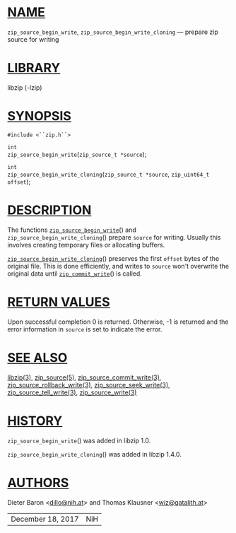 # [NAME](#NAME)

`zip_source_begin_write`, `zip_source_begin_write_cloning` — prepare zip
source for writing

# [LIBRARY](#LIBRARY)

libzip (-lzip)

# [SYNOPSIS](#SYNOPSIS)

`#include <``zip.h``>`

`int`  
`zip_source_begin_write`(`zip_source_t *source`);

`int`  
`zip_source_begin_write_cloning`(`zip_source_t *source`,
`zip_uint64_t offset`);

# [DESCRIPTION](#DESCRIPTION)

The functions [`zip_source_begin_write`](#zip_source_begin_write)() and
`zip_source_begin_write_cloning`() prepare `source` for writing. Usually
this involves creating temporary files or allocating buffers.

[`zip_source_begin_write_cloning`](#zip_source_begin_write_cloning)()
preserves the first `offset` bytes of the original file. This is done
efficiently, and writes to `source` won't overwrite the original data
until [`zip_commit_write`](#zip_commit_write)() is called.

# [RETURN VALUES](#RETURN_VALUES)

Upon successful completion 0 is returned. Otherwise, -1 is returned and
the error information in `source` is set to indicate the error.

# [SEE ALSO](#SEE_ALSO)

[libzip(3)](libzip.md), [zip_source(5)](zip_source.md),
[zip_source_commit_write(3)](zip_source_commit_write.md),
[zip_source_rollback_write(3)](zip_source_rollback_write.md),
[zip_source_seek_write(3)](zip_source_seek_write.md),
[zip_source_tell_write(3)](zip_source_tell_write.md),
[zip_source_write(3)](zip_source_write.md)

# [HISTORY](#HISTORY)

`zip_source_begin_write`() was added in libzip 1.0.

`zip_source_begin_write_cloning`() was added in libzip 1.4.0.

# [AUTHORS](#AUTHORS)

Dieter Baron \<[dillo@nih.at](mailto:dillo@nih.at)\> and Thomas Klausner
\<[wiz@gatalith.at](mailto:wiz@gatalith.at)\>

|                   |     |
|-------------------|-----|
| December 18, 2017 | NiH |
